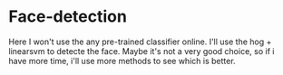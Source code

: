 # Face-detection
Here I won't use the any pre-trained classifier online. I'll use the hog + linearsvm to detecte the face. Maybe it's not a very good choice, so if i have more time, i'll use more methods to see which is better. 



